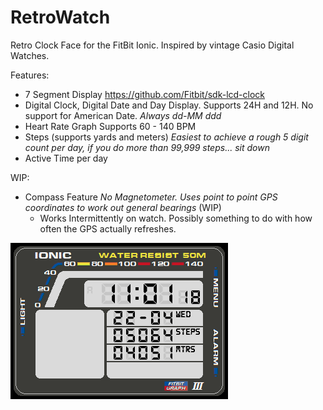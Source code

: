 # RetroWatch

Retro Clock Face for the FitBit Ionic. Inspired by vintage Casio Digital Watches.

Features:
- 7 Segment Display https://github.com/Fitbit/sdk-lcd-clock
- Digital Clock, Digital Date and Day Display. Supports 24H and 12H. No support for American Date. *Always dd-MM ddd*
- Heart Rate Graph Supports 60 - 140 BPM
- Steps (supports yards and meters) *Easiest to achieve a rough 5 digit count per day, if you do more than 99,999 steps... sit down*
- Active Time per day 

WIP:
- Compass Feature *No Magnetometer. Uses point to point GPS coordinates to work out general bearings* (WIP)
  - Works Intermittently on watch. Possibly something to do with how often the GPS actually refreshes.

![Alt text](/RetroClock-screenshot.png?raw=true "Optional Title")
